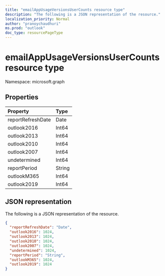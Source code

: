 ```yaml
---
title: "emailAppUsageVersionsUserCounts resource type"
description: "The following is a JSON representation of the resource."
localization_priority: Normal
author: "pranoychaudhuri"
ms.prod: "outlook"
doc_type: resourcePageType
---
```


# emailAppUsageVersionsUserCounts resource type

Namespace: microsoft.graph

## Properties

| Property          | Type   |
| :---------------- | :----- |
| reportRefreshDate | Date   |
| outlook2016       | Int64  |
| outlook2013       | Int64  |
| outlook2010       | Int64  |
| outlook2007       | Int64  |
| undetermined      | Int64  |
| reportPeriod      | String |
| outlookM365       | Int64  |
| outlook2019       | Int64  |

## JSON representation

The following is a JSON representation of the resource.

<!-- {
  "blockType": "resource",
  "@odata.type": "microsoft.graph.emailAppUsageVersionsUserCounts"
} -->

```json
{
  "reportRefreshDate": "Date", 
  "outlook2016": 1024, 
  "outlook2013": 1024, 
  "outlook2010": 1024, 
  "outlook2007": 1024, 
  "undetermined": 1024, 
  "reportPeriod": "String",
  "outlookM365": 1024,
  "outlook2019": 1024
}
```
